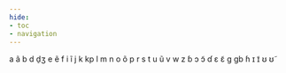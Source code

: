 ```yaml
---
hide:
- toc
- navigation
---
```

a
ã
b
d
d̠ʒ
e
ẽ
f
i
ĩ
j
k
kp
l
m
n
o
õ
p
r
s
t
u
ũ
v
w
z
ɓ
ɔ
ɔ̃
ɗ
ɛ
ɛ̃
ɡ
ɡb
ɦ
ɪ
ɪ̃
ʊ
ʊ̃
